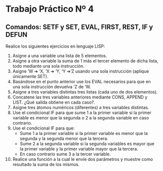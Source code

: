 # Trabajo Práctico Nº 4

## Comandos: SETF y SET, EVAL, FIRST, REST, IF y DEFUN

Realice los siguientes ejercicios en lenguaje LISP:

1. Asigne a una variable una lista de 5 elementos.
2. Asigne a otra variable la suma de 1 más el tercer elemento de dicha lista, todo mediante una sola instrucción.
3. Asigne ‘W ➔ ‘X, ‘X ➔ ‘Y, ‘Y ➔‘Z usando una sola instrucción (aplique únicamente SET).
4. Basándose en el punto anterior use los EVAL necesarios para que en una sola instrucción devuelva ‘Z de ‘W.
5. Asigne a tres variables distintas tres listas (cada uno de dos elementos).
6. Concatene las tres variables anteriores mediante CONS, APPEND y LIST. ¿Qué salida obtiene en cada caso?.
7. Asigne tres átomos numéricos (diferentes) a tres variables distintas.
8. Use el condicional IF para que sume 1 a la primer variable si la primer variable es menor que la segunda o 2 a la segunda variable en caso contrario.
9. Use el condicional IF para que:
   - Sume 1 a la primer variable si la primer variable es menor que la segunda y la segunda menor que la tercera.
   - Sume 2 a la segunda variable si la segunda variables es mayor que la primer variable y la primer variable mayor que la tercera.
   - En caso contrario sume 3 a la tercer variable.
10. Realice una función a la cual le envíe dos parámetros y muestre como resultado la suma de los mismos.
